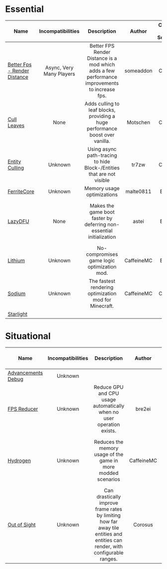 # Essential
| Name | Incompatibilities | Description | Author | Client / Server | Notes |
| --- | :---: | :---: | :---: | :---: | :---: |
| [Better Fps - Render Distance](https://www.curseforge.com/minecraft/mc-mods/better-fps-render-distance-fabric) | Async, Very Many Players | Better FPS Render Distance is a mod which adds a few performance improvements to increase fps. | someaddon | Client | Incompatible with Async, as Async is incompatible with this mod's dependancy (Cupboard). |
| [Cull Leaves](https://modrinth.com/mod/cull-leaves) | None | Adds culling to leaf blocks, providing a huge performance boost over vanilla. | Motschen | Client | N/A |
| [Entity Culling](https://modrinth.com/mod/entityculling) | Unknown | Using async path-tracing to hide Block-/Entities that are not visible | tr7zw | Client | N/A |
| [FerriteCore](https://modrinth.com/mod/ferrite-core) | Unknown | Memory usage optimizations | malte0811 | Both | N/A |
| [LazyDFU](https://modrinth.com/mod/lazydfu) | None | Makes the game boot faster by deferring non-essential initialization | astei | Both | Patched on servers on 1.19.4+. Patched on clients starting with 1.21.x. |
| [Lithium](https://modrinth.com/mod/lithium) | Unknown | No-compromises game logic optimization mod. | CaffeineMC | Both | N/A |
| [Sodium](https://modrinth.com/mod/sodium) | Unknown | The fastest rendering optimization mod for Minecraft. | CaffeineMC | Client | N/A |
| [Starlight](https://modrinth.com/mod/iRfIGC1s) | 

# Situational
| Name | Incompatibilities | Description | Author | Client / Server | Notes |
| --- | :---: | :---: | :---: | :---: | :---: |
| [Advancements Debug](https://www.curseforge.com/minecraft/mc-mods/advancements-debug) | Unknown | 
| [FPS Reducer](https://modrinth.com/mod/fps-reducer) |  Unknown | Reduce GPU and CPU usage automatically when no user operation exists. | bre2ei | Client | Similar to Dynamic FPS but also has support for older versions (pre-1.14). |
| [Hydrogen](https://modrinth.com/mod/hydrogen/versions) | Unknown | Reduces the memory usage of the game in more modded scenarios | CaffeineMC | Both | Deprecated by the official author. May be incompatible with **FerriteCore** |
| [Out of Sight](https://www.curseforge.com/minecraft/mc-mods/out-of-sight) | Unknown | Can drastically improve frame rates by limiting how far away tile entities and entities can render, with configurable ranges. | Corosus | Client | Modrinth mirror has 1.20.1 builds only. |
